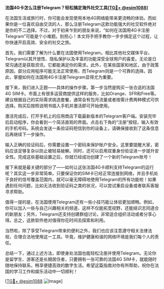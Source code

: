 **法国4G卡怎么注册Telegram？轻松搞定海外社交工具[[TG💪+ @esim1088](https://t.me/s/esim1088)]**

在法国生活或旅行时，你可能会发现使用本地4G网络能带来更流畅的体验。而如果你是一位喜欢自由交流的人，那么注册Telegram这款功能强大的社交软件绝对是你的不二选择。不过，对于初来乍到的朋友来说，“如何在法国用4G卡注册Telegram”可能是个小难题。别担心！本文将手把手教你一步步搞定这个过程，让你快速开启高效、安全的社交之旅。

首先，我们需要了解为什么要在法国使用Telegram。相比其他社交媒体平台，Telegram以其开放性、隐私保护以及丰富的功能深受全球用户的喜爱。无论是日常沟通还是获取资讯，它都能满足你的需求。此外，在某些国家和地区，由于政策原因，部分应用程序可能无法正常使用，而Telegram则是一个可靠的选择。因此，掌握如何在法国用4G卡注册Telegram显得尤为重要。

接下来，我们进入正题——具体的操作步骤。第一步当然是购买一张合适的法国4G SIM卡。市面上有很多运营商提供这样的服务，比如Orange、SFR和Free等。建议根据自己的实际需求挑选套餐，通常会有包月流量或者按需计费两种模式可供选择。购买后按照说明书插入手机并激活即可开始使用。

激活完成后，打开手机上的应用商店下载最新版本的Telegram客户端。安装完毕后启动程序，你会看到一个简洁直观的界面。点击右下角的“注册”按钮，输入有效的手机号码。系统会发送一条验证码短信到你的设备上，请确保接收到了这条信息后再继续下一步操作。

输入正确的验证码后，你需要设置一个密码来保护账户安全。这里要提醒大家，密码应该足够复杂以防止被轻易破解。同时，还可以启用双重身份验证进一步提升安全性。完成这些基础设置之后，你就已经成功创建了一个新的Telegram账号！

接下来就是最关键的部分了——如何让这张法国4G卡顺利支持Telegram的运行呢？其实这一步非常简单。只要保证你的SIM卡已经正常连接到网络，并且手机处于良好的信号覆盖范围内，就可以毫无障碍地使用Telegram的所有功能啦！如果遇到任何问题，比如无法收到验证码之类的状况，可以尝试重启设备或者联系客服寻求帮助。

值得一提的是，在法国使用Telegram还有一些小技巧能让体验更加顺畅。例如，你可以加入一些与自己兴趣相关的频道，这样不仅能拓宽视野，还能结识志同道合的新朋友；另外，Telegram还支持创建群组讨论，非常适合组织活动或者分享心得。总之，这款软件绝对值得你花时间去探索和利用。

当然啦，除了享受Telegram带来的便利之外，我们也应该注意遵守相关法律法规，合理合法地使用这一工具。毕竟，维护健康和谐的网络环境是我们每个人的责任。

总结一下，通过上述方法，即使身处法国也能轻松注册并使用Telegram。无论你是留学生、游客还是长期居住者，只要拥有一张可靠的法国4G SIM卡，就能随时随地保持联系，畅享便捷高效的数字生活。希望这篇指南对你有所帮助，祝你在法国的学习工作和娱乐活动中一切顺利！

[[TG💪+ @esim1088](https://t.me/s/esim1088) ![Image](https://i.postimg.cc/4NQfJmqS/Snipaste-2025-05-13-00-14-12.png)]